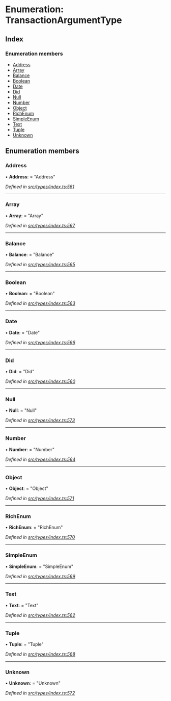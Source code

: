 # Enumeration: TransactionArgumentType

## Index

### Enumeration members

* [Address](transactionargumenttype.md#address)
* [Array](transactionargumenttype.md#array)
* [Balance](transactionargumenttype.md#balance)
* [Boolean](transactionargumenttype.md#boolean)
* [Date](transactionargumenttype.md#date)
* [Did](transactionargumenttype.md#did)
* [Null](transactionargumenttype.md#null)
* [Number](transactionargumenttype.md#number)
* [Object](transactionargumenttype.md#object)
* [RichEnum](transactionargumenttype.md#richenum)
* [SimpleEnum](transactionargumenttype.md#simpleenum)
* [Text](transactionargumenttype.md#text)
* [Tuple](transactionargumenttype.md#tuple)
* [Unknown](transactionargumenttype.md#unknown)

## Enumeration members

###  Address

• **Address**: = "Address"

*Defined in [src/types/index.ts:561](https://github.com/PolymathNetwork/polymesh-sdk/blob/05b527a2/src/types/index.ts#L561)*

___

###  Array

• **Array**: = "Array"

*Defined in [src/types/index.ts:567](https://github.com/PolymathNetwork/polymesh-sdk/blob/05b527a2/src/types/index.ts#L567)*

___

###  Balance

• **Balance**: = "Balance"

*Defined in [src/types/index.ts:565](https://github.com/PolymathNetwork/polymesh-sdk/blob/05b527a2/src/types/index.ts#L565)*

___

###  Boolean

• **Boolean**: = "Boolean"

*Defined in [src/types/index.ts:563](https://github.com/PolymathNetwork/polymesh-sdk/blob/05b527a2/src/types/index.ts#L563)*

___

###  Date

• **Date**: = "Date"

*Defined in [src/types/index.ts:566](https://github.com/PolymathNetwork/polymesh-sdk/blob/05b527a2/src/types/index.ts#L566)*

___

###  Did

• **Did**: = "Did"

*Defined in [src/types/index.ts:560](https://github.com/PolymathNetwork/polymesh-sdk/blob/05b527a2/src/types/index.ts#L560)*

___

###  Null

• **Null**: = "Null"

*Defined in [src/types/index.ts:573](https://github.com/PolymathNetwork/polymesh-sdk/blob/05b527a2/src/types/index.ts#L573)*

___

###  Number

• **Number**: = "Number"

*Defined in [src/types/index.ts:564](https://github.com/PolymathNetwork/polymesh-sdk/blob/05b527a2/src/types/index.ts#L564)*

___

###  Object

• **Object**: = "Object"

*Defined in [src/types/index.ts:571](https://github.com/PolymathNetwork/polymesh-sdk/blob/05b527a2/src/types/index.ts#L571)*

___

###  RichEnum

• **RichEnum**: = "RichEnum"

*Defined in [src/types/index.ts:570](https://github.com/PolymathNetwork/polymesh-sdk/blob/05b527a2/src/types/index.ts#L570)*

___

###  SimpleEnum

• **SimpleEnum**: = "SimpleEnum"

*Defined in [src/types/index.ts:569](https://github.com/PolymathNetwork/polymesh-sdk/blob/05b527a2/src/types/index.ts#L569)*

___

###  Text

• **Text**: = "Text"

*Defined in [src/types/index.ts:562](https://github.com/PolymathNetwork/polymesh-sdk/blob/05b527a2/src/types/index.ts#L562)*

___

###  Tuple

• **Tuple**: = "Tuple"

*Defined in [src/types/index.ts:568](https://github.com/PolymathNetwork/polymesh-sdk/blob/05b527a2/src/types/index.ts#L568)*

___

###  Unknown

• **Unknown**: = "Unknown"

*Defined in [src/types/index.ts:572](https://github.com/PolymathNetwork/polymesh-sdk/blob/05b527a2/src/types/index.ts#L572)*
